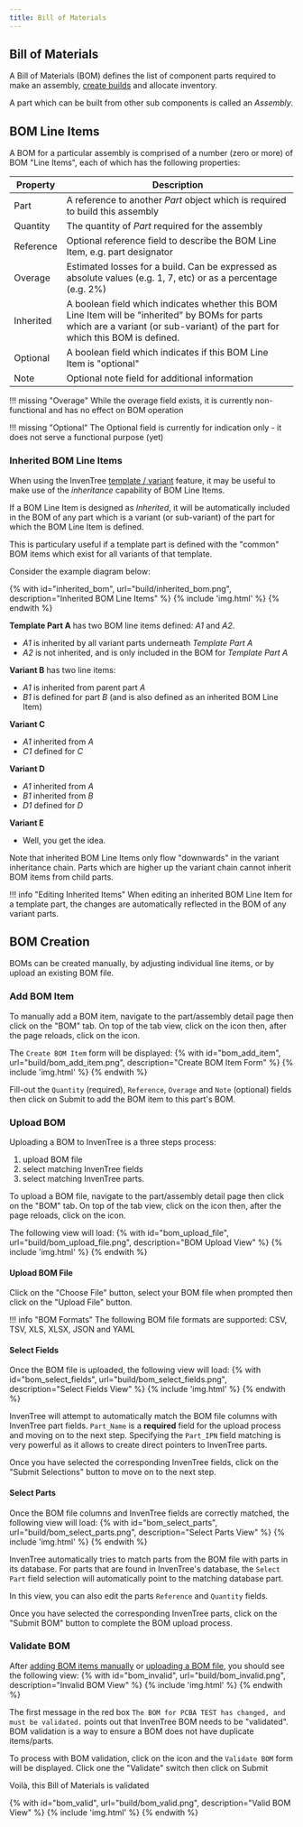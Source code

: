```yaml
---
title: Bill of Materials
---
```


## Bill of Materials

A Bill of Materials (BOM) defines the list of component parts required to make an assembly, [create builds](./build.md) and allocate inventory.

A part which can be built from other sub components is called an *Assembly*. 

## BOM Line Items

A BOM for a particular assembly is comprised of a number (zero or more) of BOM "Line Items", each of which has the following properties:

| Property | Description |
| --- | --- |
| Part | A reference to another *Part* object which is required to build this assembly |
| Quantity | The quantity of *Part* required for the assembly |
| Reference | Optional reference field to describe the BOM Line Item, e.g. part designator |
| Overage | Estimated losses for a build. Can be expressed as absolute values (e.g. 1, 7, etc) or as a percentage (e.g. 2%) |
| Inherited | A boolean field which indicates whether this BOM Line Item will be "inherited" by BOMs for parts which are a variant (or sub-variant) of the part for which this BOM is defined. |
| Optional | A boolean field which indicates if this BOM Line Item is "optional" |
| Note | Optional note field for additional information

!!! missing "Overage"
    While the overage field exists, it is currently non-functional and has no effect on BOM operation

!!! missing "Optional"
    The Optional field is currently for indication only - it does not serve a functional purpose (yet)

### Inherited BOM Line Items

When using the InvenTree [template / variant](../part/template.md) feature, it may be useful to make use of the *inheritance* capability of BOM Line Items.

If a BOM Line Item is designed as *Inherited*, it will be automatically included in the BOM of any part which is a variant (or sub-variant) of the part for which the BOM Line Item is defined.

This is particulary useful if a template part is defined with the "common" BOM items which exist for all variants of that template.

Consider the example diagram below:

{% with id="inherited_bom", url="build/inherited_bom.png", description="Inherited BOM Line Items" %}
{% include 'img.html' %}
{% endwith %}

**Template Part A** has two BOM line items defined: *A1* and *A2*.

- *A1* is inherited by all variant parts underneath *Template Part A*
- *A2* is not inherited, and is only included in the BOM for *Template Part A*

**Variant B** has two line items:

- *A1* is inherited from parent part *A*
- *B1* is defined for part *B* (and is also defined as an inherited BOM Line Item)

**Variant C**

- *A1* inherited from *A*
- *C1* defined for *C*

**Variant D**

- *A1* inherited from *A*
- *B1* inherited from *B*
- *D1* defined for *D*

**Variant E**

- Well, you get the idea.

Note that inherited BOM Line Items only flow "downwards" in the variant inheritance chain. Parts which are higher up the variant chain cannot inherit BOM items from child parts.

!!! info "Editing Inherited Items"
    When editing an inherited BOM Line Item for a template part, the changes are automatically reflected in the BOM of any variant parts.

## BOM Creation

BOMs can be created manually, by adjusting individual line items, or by upload an existing BOM file.

### Add BOM Item

To manually add a BOM item, navigate to the part/assembly detail page then click on the "BOM" tab. On top of the tab view, click on the <span class='fas fa-edit'></span> icon then, after the page reloads, click on the <span class='fas fa-plus-circle'></span> icon.

The `Create BOM Item` form will be displayed:
{% with id="bom_add_item", url="build/bom_add_item.png", description="Create BOM Item Form" %}
{% include 'img.html' %}
{% endwith %}

Fill-out the `Quantity` (required), `Reference`, `Overage` and `Note` (optional) fields then click on <span class="badge inventree confirm">Submit</span> to add the BOM item to this part's BOM.

### Upload BOM

Uploading a BOM to InvenTree is a three steps process:

1. upload BOM file
0. select matching InvenTree fields
0. select matching InvenTree parts.

To upload a BOM file, navigate to the part/assembly detail page then click on the "BOM" tab. On top of the tab view, click on the <span class='fas fa-edit'></span> icon then, after the page reloads, click on the <span class='fas fa-file-upload'></span> icon.

The following view will load:
{% with id="bom_upload_file", url="build/bom_upload_file.png", description="BOM Upload View" %}
{% include 'img.html' %}
{% endwith %}

#### Upload BOM File

Click on the "Choose File" button, select your BOM file when prompted then click on the "Upload File" button.

!!! info "BOM Formats"
	The following BOM file formats are supported: CSV, TSV, XLS, XLSX, JSON and YAML

#### Select Fields

Once the BOM file is uploaded, the following view will load:
{% with id="bom_select_fields", url="build/bom_select_fields.png", description="Select Fields View" %}
{% include 'img.html' %}
{% endwith %}

InvenTree will attempt to automatically match the BOM file columns with InvenTree part fields. `Part_Name` is a **required** field for the upload process and moving on to the next step. Specifying the `Part_IPN` field matching is very powerful as it allows to create direct pointers to InvenTree parts.

Once you have selected the corresponding InvenTree fields, click on the "Submit Selections" button to move on to the next step.

#### Select Parts

Once the BOM file columns and InvenTree fields are correctly matched, the following view will load:
{% with id="bom_select_parts", url="build/bom_select_parts.png", description="Select Parts View" %}
{% include 'img.html' %}
{% endwith %}

InvenTree automatically tries to match parts from the BOM file with parts in its database. For parts that are found in InvenTree's database, the `Select Part` field selection will automatically point to the matching database part.

In this view, you can also edit the parts `Reference` and `Quantity` fields.

Once you have selected the corresponding InvenTree parts, click on the "Submit BOM" button to complete the BOM upload process.

### Validate BOM

After [adding BOM items manually](#add-bom-item) or [uploading a BOM file](#upload-bom), you should see the following view:
{% with id="bom_invalid", url="build/bom_invalid.png", description="Invalid BOM View" %}
{% include 'img.html' %}
{% endwith %}

The first message in the red box `The BOM for PCBA TEST has changed, and must be validated.` points out that InvenTree BOM needs to be "validated". BOM validation is a way to ensure a BOM does not have duplicate items/parts.

To process with BOM validation, click on the <span class='fas fa-clipboard-check'></span> icon and the `Validate BOM` form will be displayed. Click one the "Validate" switch then click on <span class="badge inventree confirm">Submit</span>

Voilà, this Bill of Materials is validated <span class='far fa-smile'></span>

{% with id="bom_valid", url="build/bom_valid.png", description="Valid BOM View" %}
{% include 'img.html' %}
{% endwith %}
